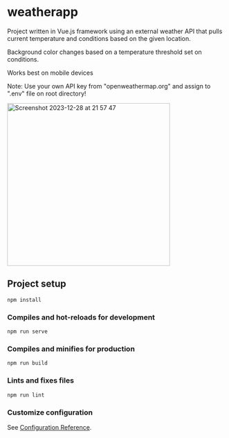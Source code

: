 # weatherapp

Project written in Vue.js framework using an external weather API that pulls current temperature and conditions based on the given location.

Background color changes based on a temperature threshold set on conditions.

Works best on mobile devices

Note: Use your own API key from "openweathermap.org" and assign to ".env" file on root directory! 

<img width="376" alt="Screenshot 2023-12-28 at 21 57 47" src="https://github.com/jfr8/weatherapp/assets/126530295/a04fff10-eb12-4b90-82c1-74b873cfba2f">





## Project setup
```
npm install
```

### Compiles and hot-reloads for development
```
npm run serve
```

### Compiles and minifies for production
```
npm run build
```

### Lints and fixes files
```
npm run lint
```

### Customize configuration
See [Configuration Reference](https://cli.vuejs.org/config/).

